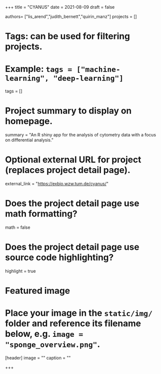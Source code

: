 +++
title = "CYANUS"
date = 2021-08-09
draft = false

authors= ["lis_arend","judith_bernett","quirin_manz"]
projects = []

# Tags: can be used for filtering projects.
# Example: `tags = ["machine-learning", "deep-learning"]`
tags = []

# Project summary to display on homepage.
summary = "An R shiny app for the analysis of cytometry data with a focus on differential analysis."


# Optional external URL for project (replaces project detail page).
external_link = "https://exbio.wzw.tum.de/cyanus/"

# Does the project detail page use math formatting?
math = false

# Does the project detail page use source code highlighting?
highlight = true

# Featured image
# Place your image in the `static/img/` folder and reference its filename below, e.g. `image = "sponge_overview.png"`.
[header]
image = ""
caption = ""

+++

